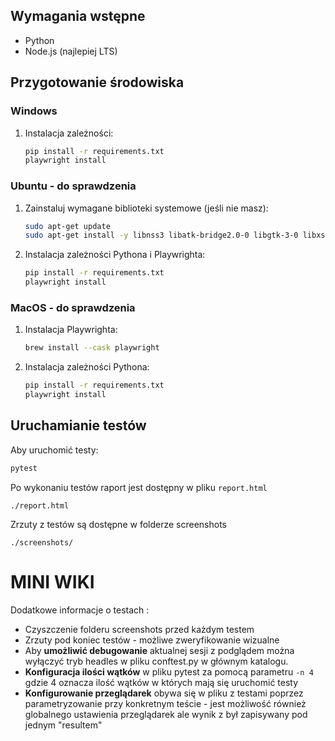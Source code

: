 ## Wymagania wstępne
- Python
- Node.js (najlepiej LTS)

## Przygotowanie środowiska

### Windows

1. Instalacja zależności:

    ```bash
    pip install -r requirements.txt
    playwright install
    ```

### Ubuntu - do sprawdzenia

1. Zainstaluj wymagane biblioteki systemowe (jeśli nie masz):

    ```bash
    sudo apt-get update
    sudo apt-get install -y libnss3 libatk-bridge2.0-0 libgtk-3-0 libxss1 libasound2 libgbm-dev
    ```
2. Instalacja zależności Pythona i Playwrighta:

    ```bash
    pip install -r requirements.txt
    playwright install
    ```

### MacOS - do sprawdzenia

1. Instalacja Playwrighta:

    ```bash
    brew install --cask playwright
    ```
2. Instalacja zależności Pythona:

    ```bash
    pip install -r requirements.txt
    playwright install
    ```

## Uruchamianie testów

Aby uruchomić testy:

```bash
pytest
```

Po wykonaniu testów raport jest dostępny w pliku `report.html`

```
./report.html
```

Zrzuty z testów są dostępne w folderze screenshots

```
./screenshots/
```

# MINI WIKI

Dodatkowe informacje o testach :

+ Czyszczenie folderu screenshots przed każdym testem
+ Zrzuty pod koniec testów - możliwe zweryfikowanie wizualne 
+ Aby __umożliwić debugowanie__ aktualnej sesji z podglądem można wyłączyć tryb headles w pliku conftest.py w głównym katalogu.
+ __Konfiguracja ilości wątków__ w pliku pytest za pomocą parametru `-n 4` gdzie 4 oznacza ilość wątków w których mają się uruchomić testy
+ __Konfigurowanie przeglądarek__ obywa się w pliku z testami poprzez parametryzowanie przy konkretnym teście - jest możliwość również globalnego ustawienia przeglądarek ale wynik z był zapisywany pod jednym "resultem"